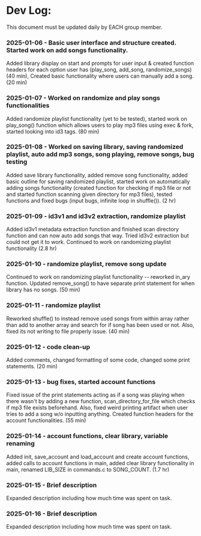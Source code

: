 # Dev Log:

This document must be updated daily by EACH group member.

### 2025-01-06 - Basic user interface and structure created. Started work on add songs functionality.
Added library display on start and prompts for user input & created function headers for each option user has (play_song, add_song, randomize_songs) (40 min), Created basic functionality where users can manually add a song. (20 min)

### 2025-01-07 - Worked on randomize and play songs functionalities
Added randomize playlist functionality (yet to be tested), started work on play_song() function which allows users to play mp3 files using exec & fork, started looking into id3 tags. (80 min) 

### 2025-01-08 - Worked on saving library, saving randomized playlist, auto add mp3 songs, song playing, remove songs, bug testing
Added save library functionality, added remove song functionality, added basic outline for saving randomized playlist, started work on automatically adding songs functionality (created function for checking if mp3 file or not and started function scanning given directory for mp3 files), tested functions and fixed bugs (input bugs, infinite loop in shuffle()). (2 hr)

### 2025-01-09 - id3v1 and id3v2 extraction, randomize playlist
Added id3v1 metadata extraction function and finished scan directory function and can now auto add songs that way. Tried id3v2 extraction but could not get it to work. Continued to work on randomizing playlist functionality (2.8 hr)

### 2025-01-10 - randomize playlist, remove song update
Continued to work on randomizing playlist functionality -- reworked in_ary function. Updated remove_song() to have separate print statement for when library has no songs. (50 min)

### 2025-01-11 - randomize playlist
Reworked shuffle() to instead remove used songs from within array rather than add to another array and search for if song has been used or not. Also, fixed its not writing to file properly issue. (40 min)

### 2025-01-12 - code clean-up
Added comments, changed formatting of some code, changed some print statements. (20 min)

### 2025-01-13 - bug fixes, started account functions
Fixed issue of the print statements acting as if a song was playing when there wasn't by adding a new function, scan_directory_for_file which checks if mp3 file exists beforehand. Also, fixed weird printing artifact when user tries to add a song w/o inputting anything. Created function headers for the account functionalities. (55 min)

### 2025-01-14 - account functions, clear library, variable renaming
Added init, save_account and load_account and create account functions, added calls to account functions in main, added clear library functionality in main, renamed LIB_SIZE in commands.c to SONG_COUNT. (1.7 hr)

### 2025-01-15 - Brief description
Expanded description including how much time was spent on task.

### 2025-01-16 - Brief description
Expanded description including how much time was spent on task.
